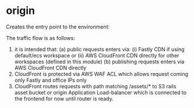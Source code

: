# origin

Creates the entry point to the environment:

The traffic flow is as follows:
1. it is intended that:
    (a) public requests enters via:
        (i) Fastly CDN if using default/ecs workspace or
        (ii) AWS CloudFront CDN directly for other workspaces (defined in this module)
    (b) publishing requests enters via AWS CloudFront CDN directly
2. CloudFront is protected via AWS WAF ACL which allows request coming only Fastly and office IPs only
3. CloudFront routes requests with path matching /assets/* to S3 rails asset bucket or
   origin Application Load-balancer which is connected to the frontend for now until router is ready.
